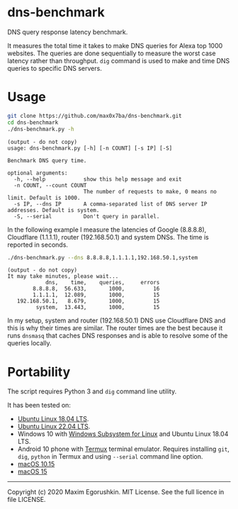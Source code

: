 # dns-benchmark
DNS query response latency benchmark.

It measures the total time it takes to make DNS queries for Alexa top 1000 websites. The queries are done sequentially to measure the worst case latency rather than throughput. `dig` command is used to make and time DNS queries to specific DNS servers.

# Usage
```bash
git clone https://github.com/max0x7ba/dns-benchmark.git
cd dns-benchmark
./dns-benchmark.py -h
```
```
(output - do not copy)
usage: dns-benchmark.py [-h] [-n COUNT] [-s IP] [-S]

Benchmark DNS query time.

optional arguments:
  -h, --help            show this help message and exit
  -n COUNT, --count COUNT
                        The number of requests to make, 0 means no limit. Default is 1000.
  -s IP, --dns IP       A comma-separated list of DNS server IP addresses. Default is system.
  -S, --serial          Don't query in parallel.
```

In the following example I measure the latencies of Google (8.8.8.8), Cloudflare (1.1.1.1), router (192.168.50.1) and system DNSs. The time is reported in seconds.

```bash
./dns-benchmark.py --dns 8.8.8.8,1.1.1.1,192.168.50.1,system
```
```
(output - do not copy)
It may take minutes, please wait...
            dns,    time,    queries,     errors
        8.8.8.8,  56.633,       1000,         16
        1.1.1.1,  12.089,       1000,         15
   192.168.50.1,   8.679,       1000,         15
         system,  13.443,       1000,         15
```

In my setup, system and router (192.168.50.1) DNS use Cloudflare DNS and this is why their times are similar. The router times are the best because it runs `dnsmasq` that caches DNS responses and is able to resolve some of the queries locally.

# Portability
The script requires Python 3 and `dig` command line utility.

It has been tested on:

* [Ubuntu Linux 18.04 LTS](https://ubuntu.com/download/desktop).
* [Ubuntu Linux 22.04 LTS](https://ubuntu.com/download/desktop).
* Windows 10 with [Windows Subsystem for Linux](https://docs.microsoft.com/en-us/windows/wsl/install-win10) and Ubuntu Linux 18.04 LTS.
* Android 10 phone with [Termux](https://termux.com/) terminal emulator. Requires installing `git`, `dig`, `python` in Termux and using `--serial` command line option.
* [macOS 10.15](https://en.wikipedia.org/wiki/MacOS_Catalina)
* [macOS 15](https://en.wikipedia.org/wiki/MacOS_Sequoia)

---

Copyright (c) 2020 Maxim Egorushkin. MIT License. See the full licence in file LICENSE.
